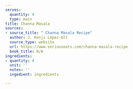 ```yaml
---
serves:
  quantity: 4
  type: main
title: Channa Masala
sources:
- source_title: " Channa Masala Recipe"
  author: J. Kenji López-Alt
  source_type: website
  url: https://www.seriouseats.com/channa-masala-recipe
  book_title: N/A
ingredients:
- quantity: 4
  unit: ''
  notes: ''
  ingedient: ingredients

---
```

